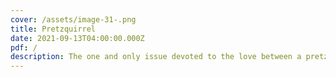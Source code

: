 ```yaml
---
cover: /assets/image-31-.png
title: Pretzquirrel
date: 2021-09-13T04:00:00.000Z
pdf: /
description: The one and only issue devoted to the love between a pretzel and a squirrel
---
```

